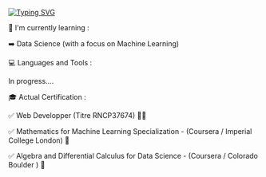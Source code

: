 [![Typing SVG](https://readme-typing-svg.demolab.com?font=Fira+Code&pause=1000&width=435&lines=Hi+there+%F0%9F%91%8B)](https://git.io/typing-svg)

🔭 I'm currently learning :

  ➡️ Data Science (with a focus on Machine Learning)

  💻 Languages and Tools :

  In progress....

🎓 Actual Certification :

  ✅ Web Developper (Titre RNCP37674) 👨‍💻
  
  ✅ Mathematics for Machine Learning Specialization  - (Coursera / Imperial College London) 🧮
  
  ✅ Algebra and Differential Calculus for Data Science - (Coursera / Colorado Boulder ) 🧮

  

  
    



